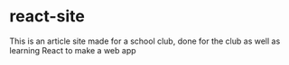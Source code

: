 # react-site

This is an article site made for a school club, done for the club as well as learning React to make a web app
